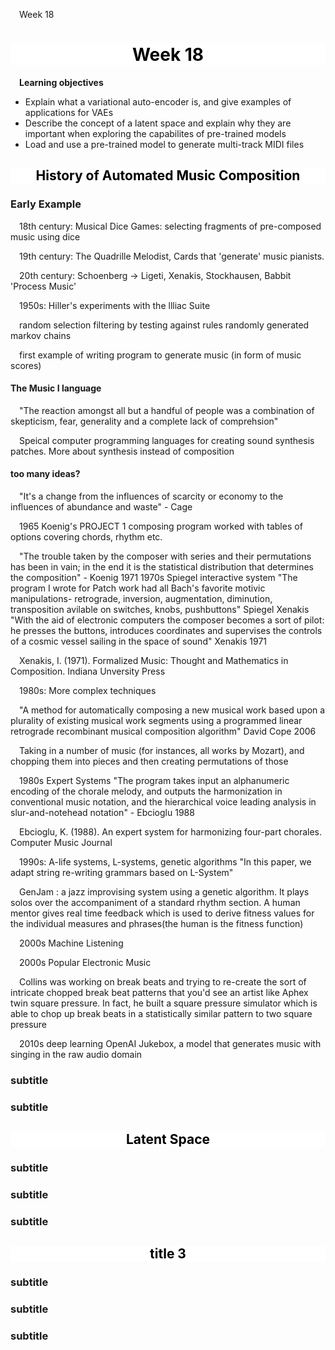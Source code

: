 Week 18

# <section-title>Week 18</section-title>
**Learning objectives**
- Explain what a variational auto-encoder is, and give examples of applications for VAEs
- Describe the concept of a latent space and explain why they are important when exploring the capabilites of pre-trained models
- Load and use a pre-trained model to generate multi-track MIDI files

## <section-title> History of Automated Music Composition </section-title>
### Early Example
18th century: Musical Dice Games: selecting fragments of pre-composed music using dice

19th century: The Quadrille Melodist, Cards that 'generate' music pianists.

20th century: Schoenberg -> Ligeti, Xenakis, Stockhausen, Babbit 'Process Music'

1950s: Hiller's experiments with the llliac Suite

random selection
filtering by testing against rules
randomly generated markov chains

first example of writing program to generate music (in form of music scores)

#### The Music I language
"The reaction amongst all but a handful of people was a combination of skepticism, fear, generality and a complete lack of comprehsion"

Speical computer programming languages for creating sound synthesis patches. More about synthesis instead of composition

#### too many ideas?
"It's a change from the influences of scarcity or economy to the influences of abundance and waste" - Cage

1965 Koenig's PROJECT 1 composing program worked with tables of options covering chords, rhythm etc.

"The trouble taken by the composer with series and their permutations has been in vain; in the end it is the statistical distribution that determines the composition" - Koenig 1971
1970s Spiegel interactive system
"The program I wrote for Patch work had all Bach's favorite motivic manipulations- retrograde, inversion, augmentation, diminution, transposition avilable on switches, knobs, pushbuttons" Spiegel
Xenakis
"With the aid of electronic computers the composer becomes a sort of pilot: he presses the buttons, introduces coordinates and supervises the controls of a cosmic vessel sailing in the space of sound" Xenakis 1971

Xenakis, I. (1971). Formalized Music: Thought and Mathematics in Composition. Indiana Unversity Press

1980s: More complex techniques

"A method for automatically composing a new musical work based upon a plurality of existing musical work segments using a programmed linear retrograde recombinant musical composition algorithm" David Cope 2006

Taking in a number of music (for instances, all works by Mozart), and chopping them into pieces and then creating permutations of those

1980s Expert Systems
"The program takes input an alphanumeric encoding of the chorale melody, and outputs the harmonization in conventional music notation, and the hierarchical voice leading  analysis in slur-and-notehead notation" - Ebcioglu 1988

Ebcioglu, K. (1988). An expert system for harmonizing four-part chorales. Computer Music Journal 

1990s: A-life systems, L-systems, genetic algorithms
"In this paper, we adapt string re-writing grammars based on L-System"

GenJam : a jazz improvising system using a genetic algorithm. It plays solos over the accompaniment of a standard rhythm section. A human mentor gives real time feedback which is used to derive fitness values for the individual measures and phrases(the human is the fitness function)

2000s Machine Listening

2000s Popular Electronic Music

Collins was working on break beats and trying to re-create the sort of intricate chopped break beat patterns that you'd see an artist like Aphex twin square pressure. In fact, he built a square pressure simulator which is able to chop up break beats in a statistically similar pattern to two square pressure

2010s deep learning
OpenAI Jukebox, a model that generates music with singing in the raw audio domain


 ### subtitle
### subtitle
## <section-title> Latent Space </section-title>
### subtitle
### subtitle
### subtitle
## <section-title> title 3 </section-title>
### subtitle
### subtitle
### subtitle

<style>
	section-title{
		color:black;
		text-align:center;
		display: flex;
		justify-content: center;
		background:white;
	}
	section-content {
		display:flex;
		text-indent:1em;
	}
	p {
		text-indent:1em;
	}
	reading-section{
		display:flex;
		flex-direction:column;
		font-size:16px;
		font-style:italic;
		font-family:times;
	}
	reading-section-title{
		display:flex;
		text-align:center;
		justify-content: center;
		font-size:18px;
		font-style:italic;
		font-family:times
	}
	reading-section a{
		margin-top:10px
	}
	a{
		color:black
	}
</style>